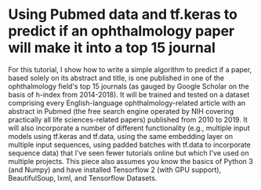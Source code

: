 # Using Pubmed data and tf.keras to predict if an ophthalmology paper will make it into a top 15 journal
For this tutorial, I show how to write a simple algorithm to predict if a paper, based solely on its abstract and title, is one published in one of the ophthalmology field's top 15 journals (as gauged by Google Scholar on the basis of h-index from 2014-2018). It will be trained and tested on a dataset comprising every English-language ophthalmology-related article with an abstract in Pubmed (the free search engine operated by NIH covering practically all life sciences-related papers) published from 2010 to 2019. 
It will also incorporate a number of different functionality (e.g., multiple input models using tf.keras and tf.data, using the same embedding layer on multiple input sequences, using padded batches with tf.data to incorporate sequence data) that I've seen fewer tutorials online but which I've used on multiple projects. This piece also assumes you know the basics of Python 3 (and Numpy) and have installed Tensorflow 2 (with GPU support), BeautifulSoup, lxml, and Tensorflow Datasets.
